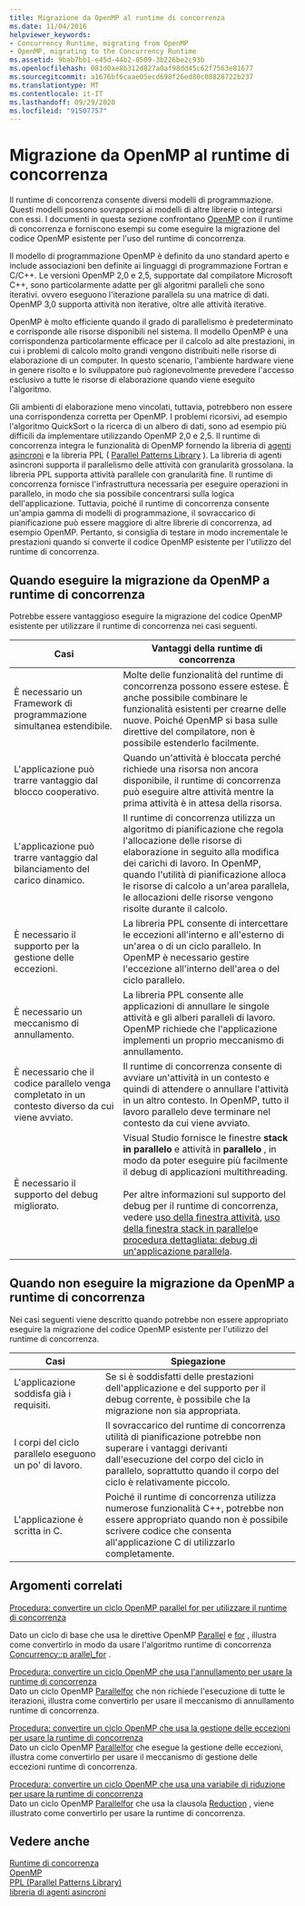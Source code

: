 ```yaml
---
title: Migrazione da OpenMP al runtime di concorrenza
ms.date: 11/04/2016
helpviewer_keywords:
- Concurrency Runtime, migrating from OpenMP
- OpenMP, migrating to the Concurrency Runtime
ms.assetid: 9bab7bb1-e45d-44b2-8509-3b226be2c93b
ms.openlocfilehash: 081d0ae8b312d827a0af98dd45c62f7563e81677
ms.sourcegitcommit: a1676bf6caae05ecd698f26ed80c08828722b237
ms.translationtype: MT
ms.contentlocale: it-IT
ms.lasthandoff: 09/29/2020
ms.locfileid: "91507757"
---
```

# <a name="migrating-from-openmp-to-the-concurrency-runtime"></a>Migrazione da OpenMP al runtime di concorrenza

Il runtime di concorrenza consente diversi modelli di programmazione. Questi modelli possono sovrapporsi ai modelli di altre librerie o integrarsi con essi. I documenti in questa sezione confrontano [OpenMP](../../parallel/concrt/comparing-the-concurrency-runtime-to-other-concurrency-models.md#openmp) con il runtime di concorrenza e forniscono esempi su come eseguire la migrazione del codice OpenMP esistente per l'uso del runtime di concorrenza.

Il modello di programmazione OpenMP è definito da uno standard aperto e include associazioni ben definite ai linguaggi di programmazione Fortran e C/C++. Le versioni OpenMP 2,0 e 2,5, supportate dal compilatore Microsoft C++, sono particolarmente adatte per gli algoritmi paralleli che sono iterativi. ovvero eseguono l'iterazione parallela su una matrice di dati. OpenMP 3,0 supporta attività non iterative, oltre alle attività iterative.

OpenMP è molto efficiente quando il grado di parallelismo è predeterminato e corrisponde alle risorse disponibili nel sistema. Il modello OpenMP è una corrispondenza particolarmente efficace per il calcolo ad alte prestazioni, in cui i problemi di calcolo molto grandi vengono distribuiti nelle risorse di elaborazione di un computer. In questo scenario, l'ambiente hardware viene in genere risolto e lo sviluppatore può ragionevolmente prevedere l'accesso esclusivo a tutte le risorse di elaborazione quando viene eseguito l'algoritmo.

Gli ambienti di elaborazione meno vincolati, tuttavia, potrebbero non essere una corrispondenza corretta per OpenMP. I problemi ricorsivi, ad esempio l'algoritmo QuickSort o la ricerca di un albero di dati, sono ad esempio più difficili da implementare utilizzando OpenMP 2,0 e 2,5. Il runtime di concorrenza integra le funzionalità di OpenMP fornendo la libreria di [agenti asincroni](../../parallel/concrt/asynchronous-agents-library.md) e la libreria PPL ( [Parallel Patterns Library](../../parallel/concrt/parallel-patterns-library-ppl.md) ). La libreria di agenti asincroni supporta il parallelismo delle attività con granularità grossolana. la libreria PPL supporta attività parallele con granularità fine. Il runtime di concorrenza fornisce l'infrastruttura necessaria per eseguire operazioni in parallelo, in modo che sia possibile concentrarsi sulla logica dell'applicazione. Tuttavia, poiché il runtime di concorrenza consente un'ampia gamma di modelli di programmazione, il sovraccarico di pianificazione può essere maggiore di altre librerie di concorrenza, ad esempio OpenMP. Pertanto, si consiglia di testare in modo incrementale le prestazioni quando si converte il codice OpenMP esistente per l'utilizzo del runtime di concorrenza.

## <a name="when-to-migrate-from-openmp-to-the-concurrency-runtime"></a>Quando eseguire la migrazione da OpenMP a runtime di concorrenza

Potrebbe essere vantaggioso eseguire la migrazione del codice OpenMP esistente per utilizzare il runtime di concorrenza nei casi seguenti.

|Casi|Vantaggi della runtime di concorrenza|
|-----------|-------------------------------------------|
|È necessario un Framework di programmazione simultanea estendibile.|Molte delle funzionalità del runtime di concorrenza possono essere estese. È anche possibile combinare le funzionalità esistenti per crearne delle nuove. Poiché OpenMP si basa sulle direttive del compilatore, non è possibile estenderlo facilmente.|
|L'applicazione può trarre vantaggio dal blocco cooperativo.|Quando un'attività è bloccata perché richiede una risorsa non ancora disponibile, il runtime di concorrenza può eseguire altre attività mentre la prima attività è in attesa della risorsa.|
|L'applicazione può trarre vantaggio dal bilanciamento del carico dinamico.|Il runtime di concorrenza utilizza un algoritmo di pianificazione che regola l'allocazione delle risorse di elaborazione in seguito alla modifica dei carichi di lavoro. In OpenMP, quando l'utilità di pianificazione alloca le risorse di calcolo a un'area parallela, le allocazioni delle risorse vengono risolte durante il calcolo.|
|È necessario il supporto per la gestione delle eccezioni.|La libreria PPL consente di intercettare le eccezioni all'interno e all'esterno di un'area o di un ciclo parallelo. In OpenMP è necessario gestire l'eccezione all'interno dell'area o del ciclo parallelo.|
|È necessario un meccanismo di annullamento.|La libreria PPL consente alle applicazioni di annullare le singole attività e gli alberi paralleli di lavoro. OpenMP richiede che l'applicazione implementi un proprio meccanismo di annullamento.|
|È necessario che il codice parallelo venga completato in un contesto diverso da cui viene avviato.|Il runtime di concorrenza consente di avviare un'attività in un contesto e quindi di attendere o annullare l'attività in un altro contesto. In OpenMP, tutto il lavoro parallelo deve terminare nel contesto da cui viene avviato.|
|È necessario il supporto del debug migliorato.|Visual Studio fornisce le finestre **stack in parallelo** e attività in **parallelo** , in modo da poter eseguire più facilmente il debug di applicazioni multithreading.<br /><br /> Per altre informazioni sul supporto del debug per il runtime di concorrenza, vedere [uso della finestra attività](/visualstudio/debugger/using-the-tasks-window), [uso della finestra stack in parallelo](/visualstudio/debugger/using-the-parallel-stacks-window)e [procedura dettagliata: debug di un'applicazione parallela](/visualstudio/debugger/walkthrough-debugging-a-parallel-application).|

## <a name="when-not-to-migrate-from-openmp-to-the-concurrency-runtime"></a>Quando non eseguire la migrazione da OpenMP a runtime di concorrenza

Nei casi seguenti viene descritto quando potrebbe non essere appropriato eseguire la migrazione del codice OpenMP esistente per l'utilizzo del runtime di concorrenza.

|Casi|Spiegazione|
|-----------|-----------------|
|L'applicazione soddisfa già i requisiti.|Se si è soddisfatti delle prestazioni dell'applicazione e del supporto per il debug corrente, è possibile che la migrazione non sia appropriata.|
|I corpi del ciclo parallelo eseguono un po' di lavoro.|Il sovraccarico del runtime di concorrenza utilità di pianificazione potrebbe non superare i vantaggi derivanti dall'esecuzione del corpo del ciclo in parallelo, soprattutto quando il corpo del ciclo è relativamente piccolo.|
|L'applicazione è scritta in C.|Poiché il runtime di concorrenza utilizza numerose funzionalità C++, potrebbe non essere appropriato quando non è possibile scrivere codice che consenta all'applicazione C di utilizzarlo completamente.|

## <a name="related-topics"></a>Argomenti correlati

[Procedura: convertire un ciclo OpenMP parallel for per utilizzare il runtime di concorrenza](../../parallel/concrt/how-to-convert-an-openmp-parallel-for-loop-to-use-the-concurrency-runtime.md)

Dato un ciclo di base che usa le direttive OpenMP [Parallel](../../parallel/concrt/how-to-use-parallel-invoke-to-write-a-parallel-sort-routine.md#parallel) e [for](../openmp/reference/openmp-directives.md#for-openmp) , illustra come convertirlo in modo da usare l'algoritmo runtime di concorrenza [Concurrency::p arallel_for](reference/concurrency-namespace-functions.md#parallel_for) .

[Procedura: convertire un ciclo OpenMP che usa l'annullamento per usare la runtime di concorrenza](../../parallel/concrt/convert-an-openmp-loop-that-uses-cancellation.md)<br/>
Dato un ciclo OpenMP [Parallel](../../parallel/concrt/how-to-use-parallel-invoke-to-write-a-parallel-sort-routine.md#parallel)[for](../openmp/reference/openmp-directives.md#for-openmp) che non richiede l'esecuzione di tutte le iterazioni, illustra come convertirlo per usare il meccanismo di annullamento runtime di concorrenza.

[Procedura: convertire un ciclo OpenMP che usa la gestione delle eccezioni per usare la runtime di concorrenza](../../parallel/concrt/convert-an-openmp-loop-that-uses-exception-handling.md)<br/>
Dato un ciclo OpenMP [Parallel](../../parallel/concrt/how-to-use-parallel-invoke-to-write-a-parallel-sort-routine.md#parallel)[for](../openmp/reference/openmp-directives.md#for-openmp) che esegue la gestione delle eccezioni, illustra come convertirlo per usare il meccanismo di gestione delle eccezioni runtime di concorrenza.

[Procedura: convertire un ciclo OpenMP che usa una variabile di riduzione per usare la runtime di concorrenza](../../parallel/concrt/convert-an-openmp-loop-that-uses-a-reduction-variable.md)<br/>
Dato un ciclo OpenMP [Parallel](../../parallel/concrt/how-to-use-parallel-invoke-to-write-a-parallel-sort-routine.md#parallel)[for](../openmp/reference/openmp-directives.md#for-openmp) che usa la clausola [Reduction](../openmp/reference/openmp-clauses.md#reduction) , viene illustrato come convertirlo per usare la runtime di concorrenza.

## <a name="see-also"></a>Vedere anche

[Runtime di concorrenza](../../parallel/concrt/concurrency-runtime.md)<br/>
[OpenMP](../../parallel/concrt/comparing-the-concurrency-runtime-to-other-concurrency-models.md#openmp)<br/>
[PPL (Parallel Patterns Library)](../../parallel/concrt/parallel-patterns-library-ppl.md)<br/>
[libreria di agenti asincroni](../../parallel/concrt/asynchronous-agents-library.md)
